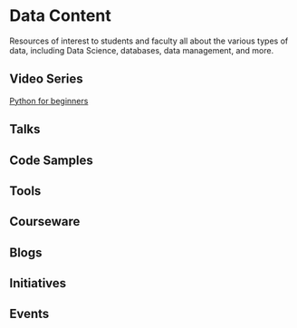 # Data Content

Resources of interest to students and faculty all about the various types of data, including Data Science, databases, data management, and more.

## Video Series

[Python for beginners](https://www.youtube.com/watch?v=jFCNu1-Xdsw&list=PLlrxD0HtieHhS8VzuMCfQD4uJ9yne1mE6)

## Talks

## Code Samples

## Tools

## Courseware

## Blogs

## Initiatives

## Events
